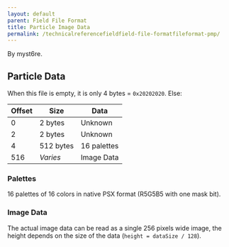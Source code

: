 ```yaml
---
layout: default
parent: Field File Format
title: Particle Image Data
permalink: /technicalreferencefieldfield-file-formatfileformat-pmp/
---
```


By myst6re.

## Particle Data

When this file is empty, it is only 4 bytes = `0x20202020`. Else:

| Offset | Size      | Data        |
|--------|-----------|-------------|
| 0      | 2 bytes   | Unknown     |
| 2      | 2 bytes   | Unknown     |
| 4      | 512 bytes | 16 palettes |
| 516    | *Varies*  | Image Data  |

### Palettes

16 palettes of 16 colors in native PSX format (R5G5B5 with one mask bit).

### Image Data

The actual image data can be read as a single 256 pixels wide image, the height depends on the size of the data (`height = dataSize / 128`).
